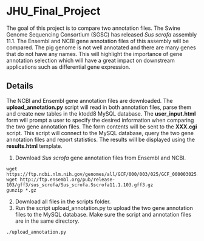 # JHU_Final_Project
The goal of this project is to compare two annotation files.  The Swine Genome Sequencing Consortium (SGSC) has released *Sus scrofa* assembly 11.1.  The Ensembl and NCBI gene annotation files of this assembly will be compared.  The pig genome is not well annotated and there are many genes that do not have any names.  This will highlight the importance of gene annotation selection which will have a great impact on downstream applications such as differential gene expression.

## Details
The NCBI and Ensembl gene annotation files are downloaded.  The **upload_annotation.py** script will read in both annotation files, parse them and create new tables in the ktodd8 MySQL database.  The **user_input.html** form will prompt a user to specify the desired information when comparing the two gene annotation files.  The form contents will be sent to the **XXX.cgi** script.  This script will connect to the MySQL database, query the two gene annotation files and report statistics.  The results will be displayed using the **results.html** template.

1. Download *Sus scrofa* gene annotation files from Ensembl and NCBI.
```
wget https://ftp.ncbi.nlm.nih.gov/genomes/all/GCF/000/003/025/GCF_000003025.6_Sscrofa11.1/GCF_000003025.6_Sscrofa11.1_genomic.gff.gz
wget http://ftp.ensembl.org/pub/release-103/gff3/sus_scrofa/Sus_scrofa.Sscrofa11.1.103.gff3.gz
gunzip *.gz
```
2. Download all files in the scripts folder.
3. Run the script upload_annotation.py to upload the two gene annotation files to the MySQL database.  Make sure the script and annotation files are in the same directory.
```
./upload_annotation.py
```
